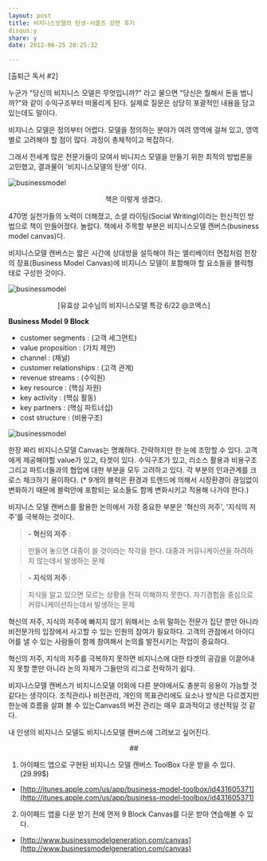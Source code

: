 ```yaml
---
layout: post
title: 비지니스모델의 탄생-서클즈 강연 후기
disqus:y
share: y
date: 2012-06-25 20:25:32

---
```


[출퇴근 독서 #2] 



누군가 "당신의 비지니스 모델은 무엇입니까?" 라고 물으면 "당신은 뭘해서 돈을 법니까?"와 같이 수익구조부터 떠올리게 된다. 실제로 질문은 상당히 포괄적인 내용을 담고 있는데도 말이다. 

비지니스 모델은 정의부터 어렵다. 모델을 정의하는 분야가 여려 영역에 걸쳐 있고, 영역별로 고려해야 할 점이 많다. 과정이 총체적이고 복잡하다.  

그래서 전세계 많은 전문가들이 모여서 비니지스 모델을 만들기 위한 최적의 방법론을 고민했고, 결과물이 '비지니스모델의 탄생' 이다.

![businessmodel](http://beatshon.github.com/images/book.jpg "businessmodel canvas")

<center>책은 이렇게 생겼다.</center>  

470명 실천가들의 노력이 더해졌고, 소셜 라이팅(Social Writing)이라는 헌신적인 방법으로 책이 만들어졌다. 놀랍다. 책에서 주목할 부분은 비지니스모델 캔버스(business model canvas)다.  

비지니스모델 캔버스는 짧은 시간에 상대방을 설득해야 하는 엘리베이터 면접처럼 한장의 장표(Business Model Canvas)에 비지니스 모델이 포함해야 할 요소들을 블럭형태로 구성한 것이다.    

![businessmodel](http://beatshon.github.com/images/class.JPG "businessmodel canvas")
<center>[유효상 교수님의 비지니스모델 특강 6/22 @코엑스]</center>



**Business Model 9 Block**

- customer segments : (고객 세그먼트)
- value proposition : (가치 제안)
- channel : (채널)
- customer relationships : (고객 관계)
- revenue streams : (수익원) 
- key resource : (핵심 자원)
- key activity : (핵심 활동)
- key partners : (핵심 파트너십)
- cost structure : (비용구조)

![businessmodel](http://beatshon.github.com/images/canvas.jpg "businessmodel canvas")


한장 짜리 비지니스모델 Canvas는 명쾌하다. 간략하지만 한 눈에 조망할 수 있다. 고객에게 제공해야할 value가 있고, 타겟이 있다. 수익구조가 있고, 리소스 활용과 비용구조 그리고 파트너들과의 협업에 대한 부분을 모두 고려하고 있다. 각 부분의 인과관계를 크로스 체크하기 용이하다. (* 9개의 블럭은 환경과 트렌드에 의해서 시장환경이 끊임없이 변화하기 때문에 블럭안에 포함되는 요소들도 함께 변화시키고 적용해 나가야 한다.) 

비지니스 모델 캔버스를 활용한 논의에서 가장 중요한 부분은 '혁신의 저주', '지식의 저주'를 극복하는 것이다. 

> **- 혁신의 저주** : 

> 만들어 놓으면 대중이 쓸 것이라는 착각을 한다. 
> 대중과 커뮤니케이션을 하려하지 않는데서 발생하는 문제


> **- 지식의 저주** : 

>지식을 알고 있으면 모르는 상황을 전혀 이해하지 못한다.
>자기경험을 중심으로 커뮤니케이션하는데서 발생하는 문제

혁신의 저주, 지식의 저주에 빠지지 않기 위해서는 소위 말하는 전문가 집단 뿐만 아니라 비전문가의 입장에서 사고할 수 있는 인원의 참여가 필요하다. 고객의 관점에서 아이디어를 낼 수 있는 사람들이 함께 참여해서 논의를 발전시키는 작업이 중요하다. 

혁신의 저주, 지식의 저주를 극복하지 못하면 비지니스에 대한 타겟의 공감을 이끌어내지 못할 뿐만 아니라 논의 자체가 그들만의 리그로 전락하기 쉽다. 

비지니스모델 캔버스가 비지니스모델 이외에 다른 분야에서도 충분히 응용이 가능할 것 같다는 생각이다. 조직관리나 비전관리, 개인의 목표관리에도 요소나 방식은 다르겠지만 한눈에 흐름을 살펴 볼 수 있는Canvas의 버전 관리는 매우 효과적이고 생산적일 것 같다.

내 인생의 비지니스 모델도 비지니스모델 캔버스에 그려보고 싶어진다.  

<center>##</center>

1) 아이패드 앱으로 구현된 비지니스 모델 캔버스 ToolBox 다운 받을 수 있다. (29.99$)

- [http://itunes.apple.com/us/app/business-model-toolbox/id431605371](http://itunes.apple.com/us/app/business-model-toolbox/id431605371)

2) 아이패드 앱을 다운 받기 전에 먼저 9 Block Canvas를 다운 받아 연습해볼 수 있다.  

- [http://www.businessmodelgeneration.com/canvas](http://www.businessmodelgeneration.com/canvas)





